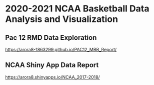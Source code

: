 # 2020-2021 NCAA Basketball Data Analysis and Visualization

## Pac 12 RMD Data Exploration
https://arora8-1863299.github.io/PAC12_MBB_Report/

## NCAA Shiny App Data Report
https://arora8.shinyapps.io/NCAA_2017-2018/
